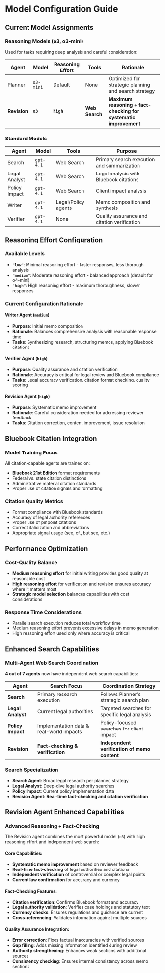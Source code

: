 # Model Configuration Guide

## Current Model Assignments

### Reasoning Models (o3, o3-mini)
Used for tasks requiring deep analysis and careful consideration:

| Agent | Model | Reasoning Effort | Tools | Rationale |
|-------|-------|------------------|-------|-----------|
| Planner | `o3-mini` | Default | None | Optimized for strategic planning and search strategy |
| **Revision** | **`o3`** | **`high`** | **Web Search** | **Maximum reasoning + fact-checking for systematic improvement** |

### Standard Models
| Agent | Model | Tools | Purpose |
|-------|-------|-------|---------|
| Search | `gpt-4.1` | Web Search | Primary search execution and summarization |
| Legal Analyst | `gpt-4.1` | Web Search | Legal analysis with Bluebook citations |
| Policy Impact | `gpt-4.1` | Web Search | Client impact analysis |
| Writer | `gpt-4.1` | Legal/Policy agents | Memo composition and synthesis |
| Verifier | `gpt-4.1` | None | Quality assurance and citation verification |

## Reasoning Effort Configuration

### Available Levels
- **`"low"`**: Minimal reasoning effort - faster responses, less thorough analysis
- **`"medium"`**: Moderate reasoning effort - balanced approach (default for o4-mini)
- **`"high"`**: High reasoning effort - maximum thoroughness, slower responses

### Current Configuration Rationale

#### Writer Agent (`medium`)
- **Purpose**: Initial memo composition
- **Rationale**: Balances comprehensive analysis with reasonable response time
- **Tasks**: Synthesizing research, structuring memos, applying Bluebook citations

#### Verifier Agent (`high`)
- **Purpose**: Quality assurance and citation verification
- **Rationale**: Accuracy is critical for legal review and Bluebook compliance
- **Tasks**: Legal accuracy verification, citation format checking, quality scoring

#### Revision Agent (`high`)
- **Purpose**: Systematic memo improvement
- **Rationale**: Careful consideration needed for addressing reviewer feedback
- **Tasks**: Citation correction, content improvement, issue resolution

## Bluebook Citation Integration

### Model Training Focus
All citation-capable agents are trained on:
- **Bluebook 21st Edition** format requirements
- Federal vs. state citation distinctions
- Administrative material citation standards
- Proper use of citation signals and formatting

### Citation Quality Metrics
- Format compliance with Bluebook standards
- Accuracy of legal authority references
- Proper use of pinpoint citations
- Correct italicization and abbreviations
- Appropriate signal usage (see, cf., but see, etc.)

## Performance Optimization

### Cost-Quality Balance
- **Medium reasoning effort** for initial writing provides good quality at reasonable cost
- **High reasoning effort** for verification and revision ensures accuracy where it matters most
- **Strategic model selection** balances capabilities with cost considerations

### Response Time Considerations
- Parallel search execution reduces total workflow time
- Medium reasoning effort prevents excessive delays in memo generation
- High reasoning effort used only where accuracy is critical

## Enhanced Search Capabilities

### Multi-Agent Web Search Coordination
**4 out of 7 agents** now have independent web search capabilities:

| Agent | Search Focus | Coordination Strategy |
|-------|--------------|----------------------|
| **Search** | Primary research execution | Follows Planner's strategic search plan |
| **Legal Analyst** | Current legal authorities | Targeted searches for specific legal analysis |
| **Policy Impact** | Implementation data & real-world impacts | Policy-focused searches for client impact |
| **Revision** | **Fact-checking & verification** | **Independent verification of memo content** |

### Search Specialization
- **Search Agent**: Broad legal research per planned strategy
- **Legal Analyst**: Deep-dive legal authority searches
- **Policy Impact**: Current policy implementation data
- **Revision Agent**: **Real-time fact-checking and citation verification**

## Revision Agent Enhanced Capabilities

### Advanced Reasoning + Fact-Checking
The Revision agent combines the most powerful model (`o3`) with high reasoning effort and independent web search:

#### Core Capabilities:
- **Systematic memo improvement** based on reviewer feedback
- **Real-time fact-checking** of legal authorities and citations
- **Independent verification** of controversial or complex legal points
- **Current law confirmation** for accuracy and currency

#### Fact-Checking Features:
- **Citation verification**: Confirms Bluebook format and accuracy
- **Legal authority validation**: Verifies case holdings and statutory text
- **Currency checks**: Ensures regulations and guidance are current
- **Cross-referencing**: Validates information against multiple sources

#### Quality Assurance Integration:
- **Error correction**: Fixes factual inaccuracies with verified sources
- **Gap filling**: Adds missing information identified during review
- **Authority strengthening**: Enhances weak sections with additional sources
- **Consistency checking**: Ensures internal consistency across memo sections
